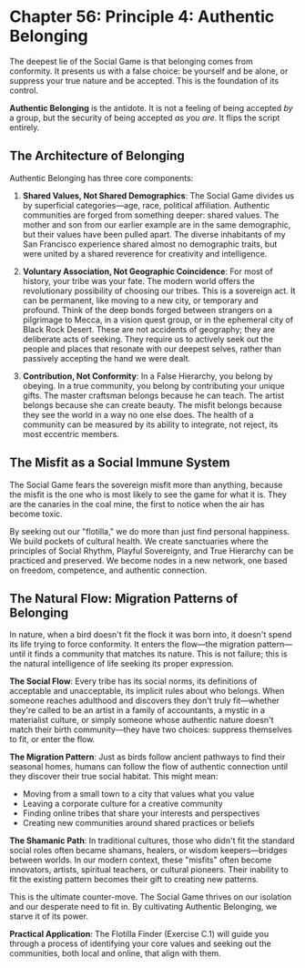 # Chapter 56: Principle 4: Authentic Belonging

The deepest lie of the Social Game is that belonging comes from conformity. It presents us with a false choice: be yourself and be alone, or suppress your true nature and be accepted. This is the foundation of its control.

**Authentic Belonging** is the antidote. It is not a feeling of being accepted *by* a group, but the security of being accepted *as you are*. It flips the script entirely.

## The Architecture of Belonging

Authentic Belonging has three core components:

1.  **Shared Values, Not Shared Demographics**: The Social Game divides us by superficial categories—age, race, political affiliation. Authentic communities are forged from something deeper: shared values. The mother and son from our earlier example are in the same demographic, but their values have been pulled apart. The diverse inhabitants of my San Francisco experience shared almost no demographic traits, but were united by a shared reverence for creativity and intelligence.

2.  **Voluntary Association, Not Geographic Coincidence**: For most of history, your tribe was your fate. The modern world offers the revolutionary possibility of choosing our tribes. This is a sovereign act. It can be permanent, like moving to a new city, or temporary and profound. Think of the deep bonds forged between strangers on a pilgrimage to Mecca, in a vision quest group, or in the ephemeral city of Black Rock Desert. These are not accidents of geography; they are deliberate acts of seeking. They require us to actively seek out the people and places that resonate with our deepest selves, rather than passively accepting the hand we were dealt.

3.  **Contribution, Not Conformity**: In a False Hierarchy, you belong by obeying. In a true community, you belong by contributing your unique gifts. The master craftsman belongs because he can teach. The artist belongs because she can create beauty. The misfit belongs because they see the world in a way no one else does. The health of a community can be measured by its ability to integrate, not reject, its most eccentric members.

## The Misfit as a Social Immune System

The Social Game fears the sovereign misfit more than anything, because the misfit is the one who is most likely to see the game for what it is. They are the canaries in the coal mine, the first to notice when the air has become toxic.

By seeking out our "flotilla," we do more than just find personal happiness. We build pockets of cultural health. We create sanctuaries where the principles of Social Rhythm, Playful Sovereignty, and True Hierarchy can be practiced and preserved. We become nodes in a new network, one based on freedom, competence, and authentic connection.

## The Natural Flow: Migration Patterns of Belonging

In nature, when a bird doesn't fit the flock it was born into, it doesn't spend its life trying to force conformity. It enters the flow—the migration pattern—until it finds a community that matches its nature. This is not failure; this is the natural intelligence of life seeking its proper expression.

**The Social Flow**: Every tribe has its social norms, its definitions of acceptable and unacceptable, its implicit rules about who belongs. When someone reaches adulthood and discovers they don't truly fit—whether they're called to be an artist in a family of accountants, a mystic in a materialist culture, or simply someone whose authentic nature doesn't match their birth community—they have two choices: suppress themselves to fit, or enter the flow.

**The Migration Pattern**: Just as birds follow ancient pathways to find their seasonal homes, humans can follow the flow of authentic connection until they discover their true social habitat. This might mean:

- Moving from a small town to a city that values what you value
- Leaving a corporate culture for a creative community
- Finding online tribes that share your interests and perspectives
- Creating new communities around shared practices or beliefs

**The Shamanic Path**: In traditional cultures, those who didn't fit the standard social roles often became shamans, healers, or wisdom keepers—bridges between worlds. In our modern context, these "misfits" often become innovators, artists, spiritual teachers, or cultural pioneers. Their inability to fit the existing pattern becomes their gift to creating new patterns.

This is the ultimate counter-move. The Social Game thrives on our isolation and our desperate need to fit in. By cultivating Authentic Belonging, we starve it of its power.

**Practical Application**: The Flotilla Finder (Exercise C.1) will guide you through a process of identifying your core values and seeking out the communities, both local and online, that align with them.
